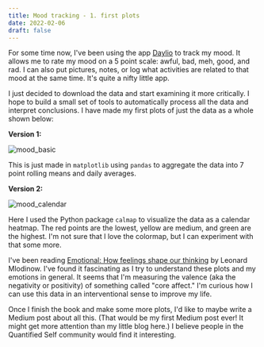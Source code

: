 ```yaml
---
title: Mood tracking - 1. first plots
date: 2022-02-06
draft: false
---
```


For some time now, I've been using the app [Daylio](https://daylio.net/) to track my mood. It allows me to rate
my mood on a 5 point scale: awful, bad, meh, good, and rad. I can also put pictures, notes, or log what activities are
related to that mood at the same time. It's quite a nifty little app.

I just decided to download the data and start examining it more critically.
I hope to build a small set of tools to automatically process all the data and interpret conclusions. I have made
my first plots of just the data as a whole shown below:

**Version 1:**

![mood_basic](/assets/img/mood_basic.png)

This is just made in `matplotlib` using `pandas` to aggregate the data into 7 point rolling means and daily averages.

**Version 2:**

![mood_calendar](/assets/img/mood_calendar.png)

Here I used the Python package `calmap` to visualize the data as a calendar heatmap. The red points are the lowest,
yellow are medium, and green are the highest. I'm not sure that I love the colormap,
but I can experiment with that some more.

I've been reading [Emotional: How feelings shape our thinking](https://www.amazon.com/Emotional-How-Feelings-Shape-Thinking-ebook/dp/B091PJ8BSJ/ref=sr_1_3?keywords=emotional&qid=1644201936&sr=8-3)
by Leonard Mlodinow. I've found it fascinating as I try to understand these plots and my emotions in general.
It seems that I'm measuring the valence (aka the negativity or positivity) of something called "core affect."
I'm curious how I can use this data in an interventional sense to improve my life.

Once I finish the book and make some more plots, I'd like to maybe write a Medium post about all this.
(That would be my first Medium post ever! It might get more attention than my little blog here.)
I believe people in the Quantified Self community would find it interesting.
